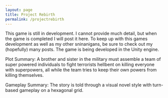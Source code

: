 ```yaml
---
layout: page
title: Project Rebirth
permalink: /projectrebirth
---
```


This game is still in development. I cannot provide much detail, but when the game is completed I will post it here. To keep up with this games development as well as my other sninanigans, be sure to check out my (hopefully) many posts. The game is being developed in the Unity engine.

Plot Summary: A brother and sister in the military must assemble a team of super powered individuals to fight terrorists hellbent on killing everyone with superpowers, all while the team tries to keep their own powers from killing themselves.

Gameplay Summary: The story is told through a visual novel style with turn-based gameplay on a hexagonal grid.